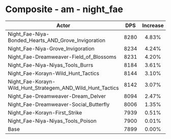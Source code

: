# Composite - am - night_fae
| Actor | DPS | Increase |
|---|:---:|:---:|
|Night_Fae-Niya-Bonded_Hearts_AND_Grove_Invigoration|8280|4.83%|
|Night_Fae-Niya-Grove_Invigoration|8234|4.24%|
|Night_Fae-Dreamweaver-Field_of_Blossoms|8231|4.20%|
|Night_Fae-Niya-Niyas_Tools_Burrs|8184|3.61%|
|Night_Fae-Korayn-Wild_Hunt_Tactics|8144|3.10%|
|Night_Fae-Korayn-Wild_Hunt_Strategem_AND_Wild_Hunt_Tactics|8142|3.07%|
|Night_Fae-Dreamweaver-Dream_Delver|8094|2.47%|
|Night_Fae-Dreamweaver-Social_Butterfly|8006|1.35%|
|Night_Fae-Korayn-First_Strike|7939|0.51%|
|Night_Fae-Niya-Niyas_Tools_Poison|7900|0.01%|
|Base|7899|0.00%|
